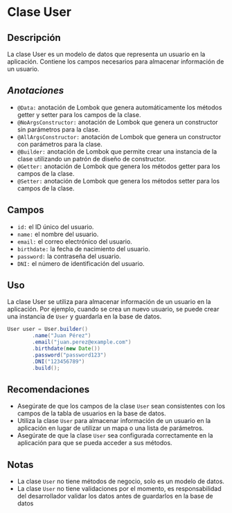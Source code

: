 # Clase User

## Descripción
La clase User es un modelo de datos que representa un usuario en la aplicación. Contiene los campos necesarios para almacenar información de un usuario.

## ***Anotaciones***

- `@Data:` anotación de Lombok que genera automáticamente los métodos getter y setter para los campos de la clase.
- `@NoArgsConstructor:` anotación de Lombok que genera un constructor sin parámetros para la clase.
- `@AllArgsConstructor:` anotación de Lombok que genera un constructor con parámetros para la clase.
- `@Builder:` anotación de Lombok que permite crear una instancia de la clase utilizando un patrón de diseño de constructor.
- `@Getter:` anotación de Lombok que genera los métodos getter para los campos de la clase.
- `@Setter:` anotación de Lombok que genera los métodos setter para los campos de la clase.

## Campos

- `id:` el ID único del usuario.
- `name:` el nombre del usuario.
- `email:` el correo electrónico del usuario.
- `birthdate:` la fecha de nacimiento del usuario.
- `password:` la contraseña del usuario.
- `DNI:` el número de identificación del usuario.

## Uso

La clase User se utiliza para almacenar información de un usuario en la aplicación. Por ejemplo, cuando se crea un nuevo usuario, se puede crear una instancia de `User` y guardarla en la base de datos.

```java
User user = User.builder()
        .name("Juan Pérez")
        .email("juan.perez@example.com")
        .birthdate(new Date())
        .password("password123")
        .DNI("123456789")
        .build();
```

## Recomendaciones

* Asegúrate de que los campos de la clase `User` sean consistentes con los campos de la tabla de usuarios en la base de datos.
* Utiliza la clase `User` para almacenar información de un usuario en la aplicación en lugar de utilizar un mapa o una lista de parámetros.
* Asegúrate de que la clase `User` sea configurada correctamente en la aplicación para que se pueda acceder a sus métodos.

## Notas

* La clase `User` no tiene métodos de negocio, solo es un modelo de datos.
* La clase `User` no tiene validaciones por el momento, es responsabilidad del desarrollador validar los datos antes de guardarlos en la base de datos